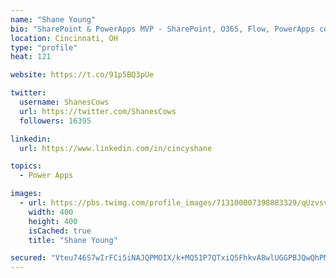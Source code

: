```yaml
---
name: "Shane Young"
bio: "SharePoint & PowerApps MVP - SharePoint, O365, Flow, PowerApps consulting? @PowerApps911 | Pure Snark? You found it."
location: Cincinnati, OH
type: "profile"
heat: 121

website: https://t.co/91p5BQ3pUe

twitter:
  username: ShanesCows
  url: https://twitter.com/ShanesCows
  followers: 16395

linkedin:
  url: https://www.linkedin.com/in/cincyshane

topics:
  - Power Apps

images:
  - url: https://pbs.twimg.com/profile_images/713100007398883329/qUzvsvQ3_400x400.jpg
    width: 400
    height: 400
    isCached: true
    title: "Shane Young"

secured: "Vteu746S7wIrFCi5iNAJQPMOIX/k+MQ51P7QTxiQ5FhkvA8wlUGGPBJQwQhPMEAlWo8qyvdyJkTKmAu1Tn3xZblPEZVZ9603ql0vWO1QqPQRbGK/0YfhKemVEV2sPvxC3688zCnhp5hYa1t6CzohsC/Bz3s+711PPxfuY/U4sz+veL+Fy+clvAyIp2YtMs960+k6ZkVnFTAsnkiQ7GfgO7TUCODZYQjwSwjto9NxcKa0KsmGLo7GVZEVrIUO0wWpChrF4E3xJzpRdKZh5a1ZkSYjjhstJpaSHfIvLWg/druAFevLBLt5Z3SeNd4LTHxTur9mZdaLsjOt33FGUG6/99scueNxt4OubRIGzozW6l9m0p6hTfmNFcLjULlUgr5ipV0X4+dX0ojOvLlaYqrBXw1jI+oOkPK/njCHRyMsTa0=;jcXbxXW3iy3tug5yLVvQrw=="
---
```


